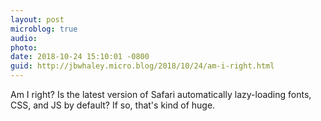```yaml
---
layout: post
microblog: true
audio: 
photo: 
date: 2018-10-24 15:10:01 -0800
guid: http://jbwhaley.micro.blog/2018/10/24/am-i-right.html
---
```

Am I right? Is the latest version of Safari automatically lazy-loading fonts, CSS, and JS by default? If so, that's kind of huge.
